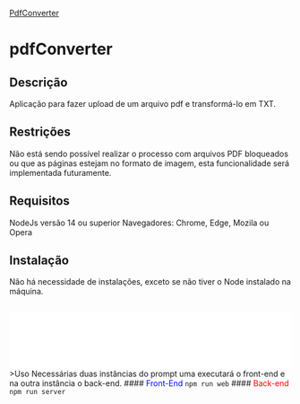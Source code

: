 [PdfConverter](./public/pdf-to-text-color.svg)
# pdfConverter

## Descrição
Aplicação para fazer upload de um arquivo pdf e transformá-lo em TXT. 

## Restrições
Não está sendo possível realizar o processo com arquivos PDF bloqueados ou que as páginas estejam no formato de imagem, esta funcionalidade será implementada futuramente.

## Requisitos
NodeJs versão 14 ou superior
Navegadores: Chrome, Edge, Mozila ou Opera

## Instalação
Não há necessidade de instalações, exceto se não tiver o Node instalado na máquina.

## 
<iframe src="./icons.html" frameborder="0" scrolling="no" width="100%" height="100"></iframe>
>Uso
Necessárias duas instâncias do prompt uma executará o front-end e na outra instância o back-end.
#### <span style="color: blue">Front-End</span>
<code>npm run web</code>
#### <span style="color: red;">Back-end</span>
<code>npm run server</code>

